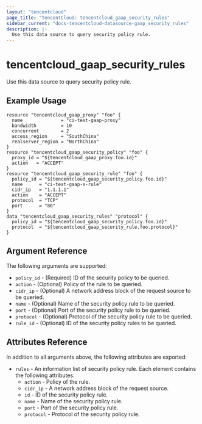 ```yaml
---
layout: "tencentcloud"
page_title: "TencentCloud: tencentcloud_gaap_security_rules"
sidebar_current: "docs-tencentcloud-datasource-gaap_security_rules"
description: |-
  Use this data source to query security policy rule.
---
```


# tencentcloud_gaap_security_rules

Use this data source to query security policy rule.

## Example Usage

```hcl
resource "tencentcloud_gaap_proxy" "foo" {
  name              = "ci-test-gaap-proxy"
  bandwidth         = 10
  concurrent        = 2
  access_region     = "SouthChina"
  realserver_region = "NorthChina"
}
resource "tencentcloud_gaap_security_policy" "foo" {
  proxy_id = "${tencentcloud_gaap_proxy.foo.id}"
  action   = "ACCEPT"
}
resource "tencentcloud_gaap_security_rule" "foo" {
  policy_id = "${tencentcloud_gaap_security_policy.foo.id}"
  name      = "ci-test-gaap-s-rule"
  cidr_ip   = "1.1.1.1"
  action    = "ACCEPT"
  protocol  = "TCP"
  port      = "80"
}
data "tencentcloud_gaap_security_rules" "protocol" {
  policy_id = "${tencentcloud_gaap_security_policy.foo.id}"
  protocol  = "${tencentcloud_gaap_security_rule.foo.protocol}"
}
```

## Argument Reference

The following arguments are supported:

* `policy_id` - (Required) ID of the security policy to be queried.
* `action` - (Optional) Policy of the rule to be queried.
* `cidr_ip` - (Optional) A network address block of the request source to be queried.
* `name` - (Optional) Name of the security policy rule to be queried.
* `port` - (Optional) Port of the security policy rule to be queried.
* `protocol` - (Optional) Protocol of the security policy rule to be queried.
* `rule_id` - (Optional) ID of the security policy rules to be queried.

## Attributes Reference

In addition to all arguments above, the following attributes are exported:

* `rules` - An information list of security policy rule. Each element contains the following attributes:
  * `action` - Policy of the rule.
  * `cidr_ip` - A network address block of the request source.
  * `id` - ID of the security policy rule.
  * `name` - Name of the security policy rule.
  * `port` - Port of the security policy rule.
  * `protocol` - Protocol of the security policy rule.


